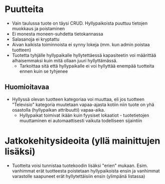 # Puutteita 

- Vain taulussa tuote on täysi CRUD. Hyllypaikoista puuttuu tietojen muokkaus ja poistaminen
- Ei monesta moneen-suhdetta tietokannassa
- Salasanoja ei kryptattu
- Aivan kaikista toiminnoista ei synny lokeja (mm. kun admin poistaa tuotteen)
- Tuotetta tyhjälle hyllypaikalle hyllytettäessä kapasiteetin voi määrittää alhaisemmaksi kuin mitä ollaan juuri hyllyttämässä.
  - Tarkoittaa sitä että hyllypaikalle ei voi hyllyttää enempää tuotteita ennen kuin se tyhjenee

## Huomioitavaa

- Hyllyssä olevan tuotteen kategoriaa voi muuttaa, eli jos tuotteen "Televisio" kategoria muutetaan vapaa-ajasta kotiin niin tuote on yhä osastolla (hyllypaikan attribuutti) vapaa-aika.
  - Hyllypaikat toimivat ikään kuin fyysiset lokaatiot - tuotetietojen muuttaminen ei automaattisesti vaikuta todelliseen sijaintiin

# Jatkokehitysideoita (yllä mainittujen lisäksi)

- Tuotteita voisi tunnistaa tuotekoodin lisäksi "erien" mukaan. Esim. vanhimmat erät tuotteesta poistetaan hyllypaikoista ensin ja vanhimmat varastolle saapuneet erät hyllytettäisiin ensin (ylimpänä listassa)
